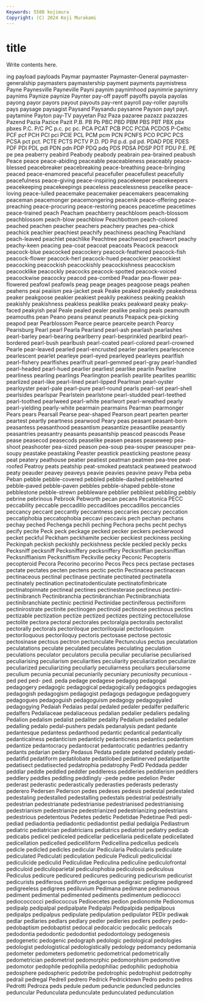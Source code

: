 ```yaml
---
Keywords: 5508 kojimura
Copyright: (C) 2024 Koji Murakami
---
```


# title

Write contents here.



ing payload payloads Paymar paymaster Paymaster-General paymaster-generalship
paymasters paymastership payment payments paymistress Payne Paynesville Payneville Payni paynim
paynimhood paynimrie paynimry paynims Paynize paynize Paynter pay-off payoff payoffs
payola payolas payong payor payors payout payouts pay-rent payroll pay-roller
payrolls pays paysage paysagist Paysand Paysandu paysanne Payson payt payt.
paytamine Payton pay-TV payyetan Paz Paza pazaree pazazz pazazzes Pazend
Pazia Pazice Pazit P.B. PB Pb PBC PBD PBM PBS
PBT PBX pbx pbxes P.C. P/C PC p.c. pc pc.
PCA PCAT PCB PCC PCDA PCDOS P-Celtic PCF pcf PCH
PCI pci PCIE PCL PCM pcm PCN PCNFS PCO PCPC
PCS PCSA pct pct. PCTE PCTS PCTV P.D. PD Pd
p.d. pd pd. PDAD PDE PDES PDF PDI PDL pdl
PDN pdn PDP PDQ pdq PDS PDSA PDSP PDT PDU
P.E. PE pe pea peaberry peabird Peabody peabody peabrain pea-brained
peabush Peace peace peace-abiding peaceable peaceableness peaceably peace-blessed peacebreaker peacebreaking
peace-breathing peace-bringing peaced peace-enamored peaceful peacefuller peacefullest peacefully peacefulness peace-giving
peace-inspiring peacekeeper peacekeepers peacekeeping peacekeepings peaceless peacelessness peacelike peace-loving peace-lulled
peacemake peacemaker peacemakers peacemaking peaceman peacemonger peacemongering peacenik peace-offering peace-preaching
peace-procuring peace-restoring peaces peacetime peacetimes peace-trained peach Peacham peachberry peachbloom
peach-blossom peachblossom peach-blow peachblow Peachbottom peach-colored peached peachen peacher peachers
peachery peaches pea-chick peachick peachier peachiest peachify peachiness peaching Peachland
peach-leaved peachlet peachlike Peachtree peachwood peachwort peachy peachy-keen peacing pea-coat
peacoat peacoats Peacock peacock peacock-blue peacocked peacockery peacock-feathered peacock-fish peacock-flower
peacock-herl peacock-hued peacockier peacockiest peacocking peacockish peacockishly peacockishness peacockism peacocklike
peacockly peacocks peacock-spotted peacock-voiced peacockwise peacocky peacod pea-combed Peadar pea-flower
pea-flowered peafowl peafowls peag peage peages peagoose peags peahen peahens
peai peaiism pea-jacket peak Peake peaked peakedly peakedness peaker peakgoose
peakier peakiest peakily peakiness peaking peakish peakishly peakishness peakless peaklike
peaks peakward peaky peaky-faced peakyish peal Peale pealed pealer pealike
pealing peals peamouth peamouths pean Peano peans peanut peanuts Peapack
pea-picking peapod pear Pearblossom Pearce pearce pearceite pearch Pearcy Pearisburg
Pearl pearl Pearla Pearland pearl-ash pearlash pearlashes pearl-barley pearl-bearing pearlberry
pearl-besprinkled pearlbird pearl-bordered pearl-bush pearlbush pearl-coated pearl-colored pearl-crowned Pearle pear-leaved
pearled pearl-encrusted pearler pearlers pearlescence pearlescent pearlet pearleye pearl-eyed pearleyed
pearleyes pearlfish pearl-fishery pearlfishes pearlfruit pearl-gemmed pearl-gray pearl-handled pearl-headed pearl-hued
pearlier pearliest pearlike pearlin Pearline pearliness pearling pearlings Pearlington pearlish
pearlite pearlites pearlitic pearlized pearl-like pearl-lined pearl-lipped Pearlman pearl-oyster pearloyster
pearl-pale pearl-pure pearl-round pearls pearl-set pearl-shell pearlsides pearlspar Pearlstein pearlstone
pearl-studded pearl-teethed pearl-toothed pearlweed pearl-white pearlwort pearl-wreathed pearly pearl-yielding pearly-white
pearmain pearmains Pearman pearmonger Pears pears Pearsall Pearse pear-shaped Pearson
peart pearten pearter peartest peartly peartness pearwood Peary peas peasant
peasant-born peasantess peasanthood peasantism peasantize peasantlike peasantly peasantries peasantry peasants
peasantship peascod peascods Pease pease peasecod peasecods peaselike peasen peases
peaseweep pea-shoot peashooter pea-sized peason pea-soup pea-souper peasouper pea-soupy peastake
peastaking Peaster peastick peasticking peastone peasy peat peatery peathouse peatier
peatiest peatman peatmen pea-tree peat-roofed Peatroy peats peatship peat-smoked peatstack
peatweed peatwood peaty peauder peavey peaveys peavie peavies peavine peavy
Peba peba Peban pebble pebble-covered pebbled pebble-dashed pebblehearted pebble-paved pebble-paven
pebbles pebble-shaped pebble-stone pebblestone pebble-strewn pebbleware pebblier pebbliest pebbling pebbly
pebrine pebrinous Pebrook Pebworth pecan pecans Pecatonica PECC peccability peccable
peccadillo peccadilloes peccadillos peccancies peccancy peccant peccantly peccantness peccaries peccary
peccation peccatiphobia peccatophobia peccavi peccavis pech pechan pechans pechay peched
Pechenga pechili peching Pechora pechs pecht pechys pecify pecite Peck
peck peckage pecked pecker peckers peckerwood pecket peckful Peckham peckhamite
peckier peckiest peckiness pecking Peckinpah peckish peckishly peckishness peckle peckled
peckly pecks Pecksniff pecksniff Pecksniffery pecksniffery Pecksniffian pecksniffian Pecksniffianism Pecksniffism
Peckville pecky Peconic Pecopteris pecopteroid Pecora Pecorino pecorino Pecos Pecs
pecs pectase pectases pectate pectates pecten pectens pectic pectin Pectinacea
pectinacean pectinaceous pectinal pectinase pectinate pectinated pectinatella pectinately pectination pectinatodenticulate
pectinatofimbricate pectinatopinnate pectineal pectines pectinesterase pectineus pectini- pectinibranch Pectinibranchia pectinibranchian
Pectinibranchiata pectinibranchiate pectinic pectinid Pectinidae pectiniferous pectiniform pectinirostrate pectinite pectinogen
pectinoid pectinose pectinous pectins pectizable pectization pectize pectized pectizes pectizing
pectocellulose pectolite pectora pectoral pectorales pectoralgia pectoralis pectoralist pectorally pectorals
pectoriloque pectoriloquial pectoriloquism pectoriloquous pectoriloquy pectoris pectosase pectose pectosic pectosinase
pectous pectron pectunculate Pectunculus pectus peculatation peculatations peculate peculated peculates
peculating peculation peculations peculator peculators peculia peculiar peculiarise peculiarised peculiarising
peculiarism peculiarities peculiarity peculiarization peculiarize peculiarized peculiarizing peculiarly peculiarness peculiars
peculiarsome peculium pecunia pecunial pecuniarily pecuniary pecuniosity pecunious -ped ped
ped- ped. peda pedage pedagese pedagog pedagogal pedagogery pedagogic pedagogical
pedagogically pedagogics pedagogies pedagogish pedagogism pedagogist pedagogs pedagogue pedagoguery pedagogues
pedagoguish pedagoguism pedagogy pedagogyaled pedagogying Pedaiah Pedaias pedal pedaled pedaler
pedalfer pedalferic pedalfers Pedaliaceae pedaliaceous pedalian pedalier pedaliers pedaling Pedalion
pedalism pedalist pedaliter pedality Pedalium pedalled pedaller pedalling pedalo pedal-pushers
pedals pedanalysis pedant pedante pedantesque pedantess pedanthood pedantic pedantical pedantically
pedanticalness pedanticism pedanticly pedanticness pedantics pedantism pedantize pedantocracy pedantocrat pedantocratic
pedantries pedantry pedants pedarian pedary Pedasus Pedata pedate pedated pedately
pedati- pedatifid pedatiform pedatilobate pedatilobed pedatinerved pedatipartite pedatisect pedatisected pedatrophia
pedatrophy PedD Peddada pedder peddlar peddle peddled peddler peddleress peddleries
peddlerism peddlers peddlery peddles peddling peddlingly -pede pedee pedelion Peder
pederast pederastic pederastically pederasties pederasts pederasty pederero Pedersen Pederson pedes
pedeses pedesis pedestal pedestaled pedestaling pedestalled pedestalling pedestals pedestrial pedestrially
pedestrian pedestrianate pedestrianise pedestrianised pedestrianising pedestrianism pedestrianize pedestrianized pedestrianizing pedestrians
pedestrious pedetentous Pedetes pedetic Pedetidae Pedetinae Pedi pedi- pediad pediadontia
pediadontic pediadontist pedial pedialgia Pediastrum pediatric pediatrician pediatricians pediatrics pediatrist
pediatry pedicab pedicabs pedicel pediceled pedicellar pedicellaria pedicellate pedicellated pedicellation
pedicelled pedicelliform Pedicellina pedicellus pedicels pedicle pedicled pedicles pedicular Pedicularia
Pedicularis pediculate pediculated Pediculati pediculation pedicule Pediculi pediculicidal pediculicide pediculid
Pediculidae Pediculina pediculine pediculofrontal pediculoid pediculoparietal pediculophobia pediculosis pediculous Pediculus
pedicure pedicured pedicures pedicuring pedicurism pedicurist pedicurists pediferous pediform pedigerous
pedigraic pedigree pedigreed pedigreeless pedigrees pediluvium Pedimana pedimane pedimanous pediment
pedimental pedimented pediments pedimentum pediococci pediococcocci pediococcus Pedioecetes pedion pedionomite
Pedionomus pedipalp pedipalpal pedipalpate Pedipalpi Pedipalpida pedipalpous pedipalps pedipalpus pedipulate
pedipulation pedipulator PEDir pediwak pedlar pedlaries pedlars pedlary pedler pedleries
pedlers pedlery pedo- pedobaptism pedobaptist pedocal pedocalcic pedocalic pedocals pedodontia
pedodontic pedodontist pedodontology pedogenesis pedogenetic pedogenic pedograph pedologic pedological pedologies
pedologist pedologistical pedologistically pedology pedomancy pedomania pedometer pedometers pedometric pedometrical
pedometrically pedometrician pedometrist pedomorphic pedomorphism pedomotive pedomotor pedophile pedophilia pedophiliac
pedophilic pedophobia pedosphere pedospheric pedotribe pedotrophic pedotrophist pedotrophy pedrail pedregal
Pedrell pedrero Pedrick Pedricktown Pedro pedro pedros Pedrotti Pedroza peds
pedule pedum peduncle peduncled peduncles peduncular Pedunculata pedunculate pedunculated pedunculation
